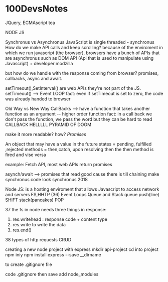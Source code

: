 # 100DevsNotes

JQuery, ECMAscript tea

NODE JS 

Synchronus vs Asynchronus
JavaScript is single threaded - synchronus
How do we make API calls and keep scrolling?
because of the enviroment in which we run javascript (the browser), browsers have a bunch of APIs that are asynchronus
such as DOM API (Api that is used to manipulate using Javascript) + developer modzilla

but how do we handle with the response coming from browser?
promises, callbacks, async and await.

setTimeout(),SetInterval() are web APIs they're not part of the JS.
setTimeout() --> Event LOOP
fact: even if setTimeout is set to zero, the code was already handed to browser

Old Way vs New Way
CallBacks --> have a function that takes another function as an argument -- higher order function
fact: in a call back we don't pass the function, we pass the word
but they can be hard to read CALLBACK HELLLLL PYRAMID OF DOOM

make it more readable? how?
       *Promises*

An object that may have a value in the future
states = pending, fulfilled ,rejected
methods = then,catch, upon resolving then the then method is fired and vise versa

example: Fetch API, most web APIs return promises

asynch/await --> promises that read good cause there is till chaining
make synchronus code look synchronus 2018

Node JS: is a hosting enviroment that allows Javascript to access network and servers
FS,HHTP
(36)
Event Loops
Queue and Stack
queue.push(line) SHIFT
stack(pancakes) POP

37
the fs in node needs three things  in response:
1. res.writehead : response code + content type
2. res.write to write the data
3. res.end()

38 
types of http requests
CRUD

creating a new node project with express
mkdir api-project
cd into project npm iniy
npm install express --save
__dirname

to create .gitignore file

code .gitignore then save
add node_modules





























